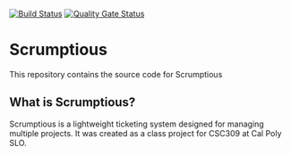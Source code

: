 [![Build Status](https://travis-ci.org/spencerklawans/scrumptious.svg?branch=master)](https://travis-ci.org/spencerklawans/scrumptious)
[![Quality Gate Status](https://sonarcloud.io/api/project_badges/measure?project=spencerklawans_scrumptious&metric=alert_status)](https://sonarcloud.io/dashboard?id=spencerklawans_scrumptious)
# Scrumptious

This repository contains the source code for Scrumptious

## What is Scrumptious?

Scrumptious is a lightweight ticketing system designed for managing multiple projects. It was created as a class project for CSC309 at Cal Poly SLO.

